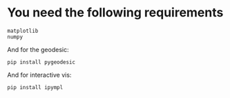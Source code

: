 # You need the following requirements

```
matplotlib
numpy
```

And for the geodesic:

```
pip install pygeodesic
```

And for interactive vis:

```
pip install ipympl
```